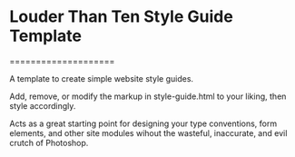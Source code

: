 # Louder Than Ten Style Guide Template
====================

A template to create simple website style guides.

Add, remove, or modify the markup in style-guide.html to your liking, then style accordingly.

Acts as a great starting point for designing your type conventions, form elements, and other site modules wihout the wasteful, inaccurate, and evil crutch of Photoshop.
